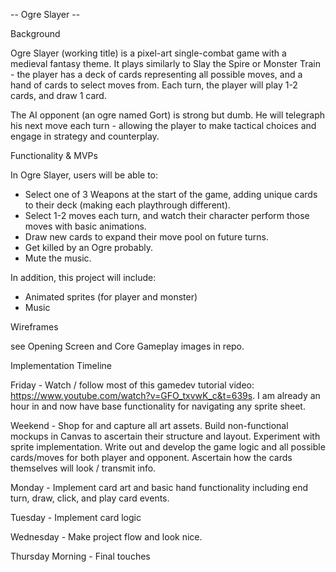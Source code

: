 
-- Ogre Slayer --

Background

Ogre Slayer (working title) is a pixel-art single-combat game with a medieval fantasy theme. It plays similarly to Slay the Spire or Monster Train - the player has a deck of cards representing all possible moves, and a hand of cards to select moves from. Each turn, the player will play 1-2 cards, and draw 1 card. 

The AI opponent (an ogre named Gort) is strong but dumb. He will telegraph his next move each turn - allowing the player to make tactical choices and engage in strategy and counterplay.
 
Functionality & MVPs
 
In Ogre Slayer, users will be able to:
- Select one of 3 Weapons at the start of the game, adding unique cards to their deck (making each playthrough different).
- Select 1-2 moves each turn, and watch their character perform those moves with basic animations.
- Draw new cards to expand their move pool on future turns.
- Get killed by an Ogre probably. 
- Mute the music.

In addition, this project will include:
- Animated sprites (for player and monster)
- Music 

Wireframes

see Opening Screen and Core Gameplay images in repo. 


Implementation Timeline

Friday - Watch / follow most of this gamedev tutorial video: https://www.youtube.com/watch?v=GFO_txvwK_c&t=639s. I am already an hour in and now have base functionality for navigating any sprite sheet.

Weekend - Shop for and capture all art assets. Build non-functional mockups in Canvas to ascertain their structure and layout. Experiment with sprite implementation. Write out and develop the game logic and all possible cards/moves for both player and opponent. Ascertain how the cards themselves will look / transmit info. 

Monday - Implement card art and basic hand functionality including end turn, draw, click, and play card events. 

Tuesday - Implement card logic

Wednesday - Make project flow and look nice.

Thursday Morning - Final touches
